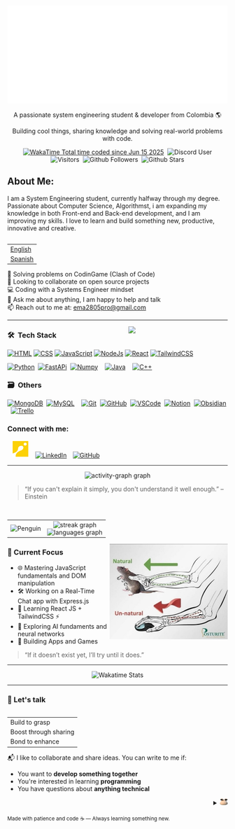 ![Calavera](./img/CodeMe.svg "Inspired by pyoneerC")

<p align="center">A passionate system engineering student & developer from Colombia 🌎</p>
<p align="center">Building cool things, sharing knowledge and solving real-world problems with code.</p>

<div align="center">
  <a href="https://wakatime.com/@ema28pro"><img src="https://wakatime.com/badge/user/579f9039-3a59-45fa-9d52-96caf7783967.svg" alt="WakaTime Total time coded since Jun 15 2025" class="inline-block mx-1" style="margin: 0px 2px;"/></a>
  <img alt="Discord User" src="https://img.shields.io/badge/Discord-ema28pro-5865F2?logo=discord&logoColor=white" class="inline-block mx-1" style="margin: 0px 2px;">

  <img alt="Visitors" src="https://visitor-badge.laobi.icu/badge?page_id=ema28pro" class="inline-block mx-1" style="margin: 0px 2px;">
  <img alt="Github Followers" src="https://img.shields.io/github/followers/ema28pro?style=social" class="inline-block mx-1" style="margin: 0px 2px;">
  <img alt="Github Stars" src="https://img.shields.io/github/stars/ema28pro?style=social" class="inline-block mx-1" style="margin: 0px 2px;">
</div>


<!-- <img src="https://quotes-github-readme.vercel.app/api?type=vetical&theme=radical" align="right" height="170"/> -->

## **About Me**: 
<p>
  I am a System Engineering student, currently halfway through my degree. Passionate about Computer Science, Algorithmst, i am expanding my knowledge in both Front-end and Back-end development, and I am improving my skills. I love to learn and build something new, productive, innovative and creative.
</p>

<table align="right">
<tr><td><a href="./README.md">English</a></tr></td>
<tr><td><a href="./README_es.md">Spanish</a></tr></td>
</table>

🧠 Solving problems on CodinGame (Clash of Code) <br>
🤝 Looking to collaborate on open source projects <br>
💻 Coding with a Systems Engineer mindset <br>
💬 Ask me about anything, I am happy to help and talk <br>
📫 Reach out to me at: [ema2805pro@gmail.com](ema2805pro@gmail.com) <br>
<!-- ⚡ **Fun fact**: ```Nan != Nan``` -->

<!-- <div align="center">
  <img src="https://skillicons.dev/icons?i=html,css,js,nodejs,react,py,fastapi,java,cpp,mysql,mongodb" />
</div> -->

---

<a href="https://github.com/ema28pro">
<img width="45%" align="right" src="https://quotes-github-readme.vercel.app/api?type=vetical&theme=radical" />
</a>

### 🛠 &nbsp;Tech Stack

<!-- ![Web](https://skillicons.dev/icons?i=html,css,js,nodejs,react,tailwind) -->
[![HTML](https://skillicons.dev/icons?i=html "HTML")](https://www.w3schools.com/html)
[![CSS](https://skillicons.dev/icons?i=css "CSS")](https://www.w3schools.com/css/)
[![JavaScript](https://skillicons.dev/icons?i=js "JavaScript")](https://www.w3schools.com/Js)
[![NodeJs](https://skillicons.dev/icons?i=nodejs "NodeJs")](https://nodejs.org)
[![React](https://skillicons.dev/icons?i=react "React")](https://react.dev/)
[![TailwindCSS](https://skillicons.dev/icons?i=tailwind "TailwindCSS")](https://tailwindcss.com/)

[![Python](https://skillicons.dev/icons?i=python "Pythoh")](https://www.python.org/)&nbsp;
[![FastAPi](https://skillicons.dev/icons?i=fastapi "FastAPI")](https://fastapi.tiangolo.com/)&nbsp;
<a href="https://numpy.org/" ><img alt="Numpy" title="Numpy" src="https://cdn.jsdelivr.net/gh/devicons/devicon/icons/numpy/numpy-original.svg" height="47"/></a>&nbsp;&nbsp;&nbsp;
[![Java](https://skillicons.dev/icons?i=java "Java")](https://www.java.com/)&nbsp;&nbsp;&nbsp;
[![C++](https://skillicons.dev/icons?i=cpp "C++")](https://www.learncpp.com/)



### 🗃 &nbsp;Others
[![MongoDB](https://skillicons.dev/icons?i=mongodb "MongoDB")](https://www.mongodb.com/)&nbsp;
[![MySQL](https://skillicons.dev/icons?i=mysql "MySQL")](https://www.mysql.com/)&nbsp;&nbsp;&nbsp;
[![Git](https://skillicons.dev/icons?i=git "Git")](https://git-scm.com/)&nbsp;
[![GitHub](https://skillicons.dev/icons?i=github "GitHub")](https://github.com/)&nbsp;
[![VSCode](https://skillicons.dev/icons?i=vscode "VSCode")](https://code.visualstudio.com/)&nbsp;
[![Notion](https://skillicons.dev/icons?i=notion "Notion")](https://www.notion.com/)&nbsp;
[![Obsidian](https://skillicons.dev/icons?i=obsidian "Obsidian")](https://obsidian.md/)&nbsp;
<a href="https://trello.com/"><img alt="Trello" title="Trello" src="https://cdn.simpleicons.org/trello/0052C" height=47></a>
<!-- https://www.tutorialspoint.com/fastapi -->
<!-- https://www.datacamp.com/es/tutorial/introduction-fastapi-tutorial -->
<!-- https://www.w3schools.com/cpp/cpp_intro.asp  -->
<!-- https://www.codecademy.com/learn/learn-c-plus-plus -->

<!-- <a href="https://github.com/ema28pro">
<img width="50%" align="left" src="https://media.tenor.com/yOqgOJDlyzMAAAAi/club-penguin-club.gif" />
</a> -->

<h3> Connect with me:</h3>

<a style="margin-left: 10px;"  target="_blank" href="https://www.codingame.com/profile/1b0126a833946858dc2f521afb4de4389706666"><img alt="codin game" title="My Codin Game Profile" src="./img/CodinGameLogo.png" height="40" ></a>
<a style="margin-left: 10px;"  target="_blank" href="https://www.linkedin.com/in/emanuel-lopez-f/"><img alt="LinkedIn" title="My LinkedIn" src="https://img.icons8.com/doodle/40/000000/linkedin--v2.png"></a>
<a style="margin-left: 10px;" target="_blank" href="https://github.com/ema28pro"><img alt="GitHub" title="My GitHub" src="https://img.icons8.com/doodle/40/000000/github--v1.png"></a>

---

<div align="center">
  <img src="https://github-readme-activity-graph.vercel.app/graph?username=ema28pro&theme=lucent&area=true&hide_border=true&hide_title=false&bg_color=0d1117&color=30a14e&line=10aa50&area_color=9be9a8" title="" alt="activity-graph graph" />
</div>

> “If you can't explain it simply, you don't understand it well enough.” – Einstein

<br>

<table align="center">
<tr>
<td align="center">
  <img src="https://media.tenor.com/yOqgOJDlyzMAAAAi/club-penguin-club.gif" title="Penguin" height="290"/>
</td>
<td align="center">
  <img src="https://streak-stats.demolab.com?user=ema28pro&locale=en&mode=daily&theme=dark&hide_border=true&border_radius=5&date_format=M%20j%5B,%20Y%5D" height="140" alt="streak graph"/>
  <br/>
  <img src="https://github-readme-stats.vercel.app/api/top-langs?username=ema28pro&locale=en&hide_title=false&layout=compact&card_width=320&langs_count=5&theme=dark&hide_border=true" height="140" alt="languages graph"/>
</td>
</tr>
</table>

<a href="https://www.codingame.com/profile/1b0126a833946858dc2f521afb4de4389706666"><img alt="Rat" align="right" src="./img/mouse.jpg" width="270" ></a>

### 🚀 Current Focus

- 🌐 Mastering JavaScript fundamentals and DOM manipulation
- 🛠 Working on a Real-Time Chat app with Express.js
- 🌱 Learning React JS + TailwindCSS ⚡
- 🔭 Exploring AI fundaments and neural networks
- 🎯 Building Apps and Games

> “If it doesn’t exist yet, I’ll try until it does.”

---

<div align="center">
  <img src="https://github-readme-stats.vercel.app/api/wakatime?username=ema28pro&theme=dark&hide_border=true" alt="Wakatime Stats">
  
  <!-- <img src="https://github.com/user-attachments/assets/38b23b0d-108c-4617-991c-31eaa85e434e" alt="monkey" width="400" /> -->
</div>

---

### 🤝 Let's talk

<table align="right">
  <tr><td>Build to grasp</tr></td>
  <tr><td>Boost through sharing</tr></td>
  <tr><td>Bond to enhance</tr></td>
</table>

📬 I like to collaborate and share ideas. You can write to me if:
- You want to **develop something together**
- You're interested in learning **programming**
- You have questions about **anything technical**

<details align="right">
  <summary><img src="./img/pou.png" height=15></summary>
  <table border=0>
    <caption><h1 align="center">Hall of Fame</h1></caption>
    <tr>
    <td align="center">
      <img src="./img/glaceon.jpeg">
    </td>
    <td align="center">
      <img src="./img/hotdog.jpeg"/>
    </td>
    <td align="center">
      <img src="./img/vaporeon.jpeg"/>
    </td>
    </tr>
  </table>
</details>

<sub align="center">Made with patience and code ☕ — Always learning something new.</sub>
